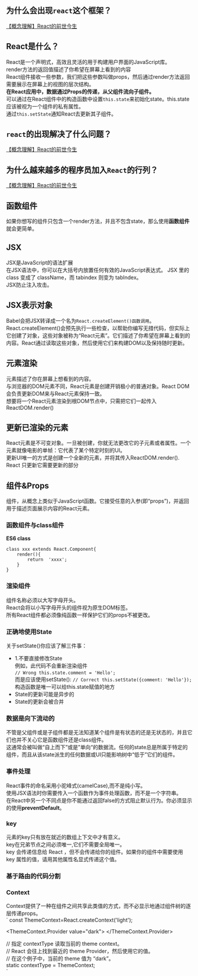 ## 为什么会出现`react`这个框架？  
[【概念理解】React的前世今生](./【概念理解】React的前世今生.md)

## React是什么？
React是一个声明式，高效且灵活的用于构建用户界面的JavaScript库。   
render方法的返回值描述了你希望在屏幕上看到的内容   
React组件接收一些参数，我们把这些参数叫做props，然后通过render方法返回需要展示在屏幕上的视图的层次结构。  
**在React应用中，数据通过Props的传递，从父组件流向子组件。**  
可以通过在React组件中的构造函数中设置`this.state`来初始化state。this.state应该被视为一个组件的私有属性。  
通过`this.setState`通知React去更新其子组件。   

## `react`的出现解决了什么问题？  
[【概念理解】React的前世今生](./【概念理解】React的前世今生.md)

## 为什么越来越多的程序员加入`React`的行列？
[【概念理解】React的前世今生](./【概念理解】React的前世今生.md)
## 函数组件
如果你想写的组件只包含一个render方法，并且不包含state，那么使用**函数组件**就会更简单。 
## JSX
JSX是JavaScript的语法扩展  
在JSX语法中，你可以在大括号内放置任何有效的JavaScript表达式。 
JSX 里的 class 变成了 className，而 tabindex 则变为 tabIndex。  
JSX防止注入攻击。  
## JSX表示对象
Babel会把JSX转译成一个名为`React.createElement()函数调用`。   
React.createElement()会预先执行一些检查，以帮助你编写无措代码，但实际上它创建了对象，这些对象被称为“React元素”。它们描述了你希望在屏幕上看到的内容。React通过读取这些对象，然后使用它们来构建DOM以及保持随时更新。  
## 元素渲染
元素描述了你在屏幕上想看到的内容。  
与浏览器的DOM元素不同，React元素是创建开销极小的普通对象。React DOM会负责更新DOM来与React元素保持一致。   
想要将一个React元素渲染到根DOM节点中，只需把它们一起传入ReactDOM.render()
## 更新已渲染的元素
React元素是不可变对象。一旦被创建，你就无法更改它的子元素或者属性。一个元素就像电影的单帧：它代表了某个特定时刻的UI。  
更新UI唯一的方式是创建一个全新的元素，并将其传入ReactDOM.render().
React 只更新它需要更新的部分    
## 组件&Props  
组件，从概念上类似于JavaScript函数。它接受任意的入参(即“props”)，并返回用于描述页面展示内容的React元素。  
### 函数组件与class组件  
**ES6 class**  
```
class xxx extends React.Component{
    render(){
        return  'xxxx';
    }
}
```
### 渲染组件
组件名称必须以大写字母开头。  
React会将以小写字母开头的组件视为原生DOM标签。    
所有React组件都必须像纯函数一样保护它们的props不被更改。  
### 正确地使用State
关于setState()你应该了解三件事：  
+ 1.不要直接修改State  
例如，此代码不会重新渲染组件    
`// Wrong
this.state.comment = 'Hello';
`  
而是应该使用setState():
`
// Correct
this.setState({comment: 'Hello'});
`  
构造函数是唯一可以给this.state赋值的地方  
+ State的更新可能是异步的  
+ State的更新会被合并  
### 数据是向下流动的  
不管是父组件或是子组件都是无法知道某个组件是有状态的还是无状态的，并且它们也并不关心它是函数组件还是class组件。  
这通常会被叫做“自上而下”或是”单向“的数据流。任何的state总是所属于特定的组件，而且从该state派生的任何数据或UI只能影响树中“低于”它们的组件。  
### 事件处理
React事件的命名采用小驼峰式(camelCase),而不是纯小写。   
使用JSX语法时你需要传入一个函数作为事件处理函数，而不是一个字符串。  
在React中另一个不同点是你不能通过返回false的方式阻止默认行为。你必须显示的使用**preventDefault**。  
### key
元素的key只有放在就近的数组上下文中才有意义。  
key在兄弟节点之间必须唯一,它们不需要全局唯一。   
key 会传递信息给 React ，但不会传递给你的组件。如果你的组件中需要使用 key 属性的值，请用其他属性名显式传递这个值。  
### 基于路由的代码分割  
### Context  
Context提供了一种在组件之间共享此类值的方式，而不必显示地通过组件树的逐层传递props。  
`
const ThemeContext=React.createContext('light');  
<!-- 使用一个Provider来将当前的theme传递给以下组件树 -->
<ThemeContext.Provider value="dark">
    <Toolbar />
</ThemeContext.Provider>  
<!-- 在子组件中 -->
// 指定 contextType 读取当前的 theme context。   
  // React 会往上找到最近的 theme Provider，然后使用它的值。   
  // 在这个例子中，当前的 theme 值为 “dark”。  
  static contextType = ThemeContext;    
`













